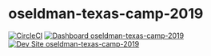 # oseldman-texas-camp-2019

[![CircleCI](https://circleci.com/gh/pantheon-training-org/oseldman-texas-camp-2019.svg?style=shield)](https://circleci.com/gh/pantheon-training-org/oseldman-texas-camp-2019)
[![Dashboard oseldman-texas-camp-2019](https://img.shields.io/badge/dashboard-oseldman_texas_camp_2019-yellow.svg)](https://dashboard.pantheon.io/sites/a83a081b-b7f6-4d1f-b48f-6271254ca70b#dev/code)
[![Dev Site oseldman-texas-camp-2019](https://img.shields.io/badge/site-oseldman_texas_camp_2019-blue.svg)](http://dev-oseldman-texas-camp-2019.pantheonsite.io/)